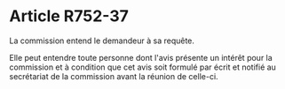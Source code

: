 # Article R752-37

<p>La commission entend le demandeur à sa requête. </p><p> Elle peut entendre toute personne dont l'avis présente un intérêt pour la commission et à condition que cet avis soit formulé par écrit et notifié au secrétariat de la commission avant la réunion de celle-ci. </p>